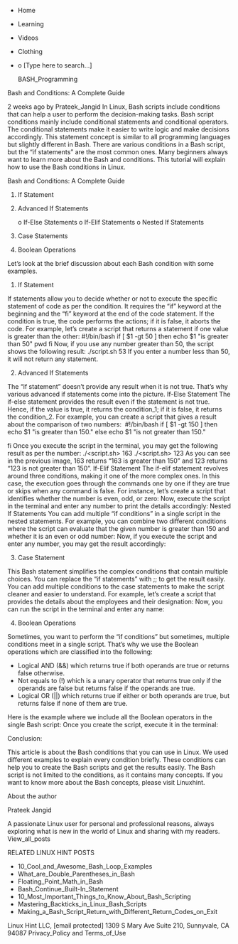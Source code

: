 





















































* Home
* Learning
* Videos
* Clothing
*
  o [Type here to search...]


   BASH_Programming


Bash and Conditions: A Complete Guide

2 weeks ago
by Prateek_Jangid
In Linux, Bash scripts include conditions that can help a user to perform the
decision-making tasks. Bash script conditions mainly include conditional
statements and conditional operators. The conditional statements make it easier
to write logic and make decisions accordingly. This statement concept is
similar to all programming languages but slightly different in Bash.
There are various conditions in a Bash script, but the “if statements” are the
most common ones. Many beginners always want to learn more about the Bash and
conditions. This tutorial will explain how to use the Bash conditions in Linux.

Bash and Conditions: A Complete Guide


  1. If Statement
  2. Advanced If Statements

     o If-Else Statements
     o If-Elif Statements
     o Nested If Statements

  3. Case Statements
  4. Boolean Operations

Let’s look at the brief discussion about each Bash condition with some
examples.

1. If Statement

If statements allow you to decide whether or not to execute the specific
statement of code as per the condition. It requires the “if” keyword at the
beginning and the “fi” keyword at the end of the code statement.
If the condition is true, the code performs the actions; if it is false, it
aborts the code. For example, let’s create a script that returns a statement if
one value is greater than the other:
#!/bin/bash
if [ $1 -gt 50 ]
then
echo $1 "is greater than 50"
pwd
fi
Now, if you use any number greater than 50, the script shows the following
result:
./script.sh 53
If you enter a number less than 50, it will not return any statement.

2. Advanced If Statements

The “if statement” doesn’t provide any result when it is not true. That’s why
various advanced if statements come into the picture.
If-Else Statement
The if-else statement provides the result even if the statement is not true.
Hence, if the value is true, it returns the condition_1; if it is false, it
returns the condition_2. For example, you can create a script that gives a
result about the comparison of two numbers:
 #!/bin/bash
if [ $1 -gt 150 ]
then
echo $1 "is greater than 150."
else
echo $1 "is not greater than 150."

fi
Once you execute the script in the terminal, you may get the following result
as per the number:
./<script.sh> 163
./<script.sh> 123
As you can see in the previous image, 163 returns “163 is greater than 150” and
123 returns “123 is not greater than 150”.
If-Elif Statement
The if-elif statement revolves around three conditions, making it one of the
more complex ones. In this case, the execution goes through the commands one by
one if they are true or skips when any command is false. For instance, let’s
create a script that identifies whether the number is even, odd, or zero:
Now, execute the script in the terminal and enter any number to print the
details accordingly:
Nested If Statements
You can add multiple “if conditions” in a single script in the nested
statements. For example, you can combine two different conditions where the
script can evaluate that the given number is greater than 150 and whether it is
an even or odd number:
Now, if you execute the script and enter any number, you may get the result
accordingly:

3. Case Statement

This Bash statement simplifies the complex conditions that contain multiple
choices. You can replace the “if statements” with ;; to get the result easily.
You can add multiple conditions to the case statements to make the script
cleaner and easier to understand. For example, let’s create a script that
provides the details about the employees and their designation:
Now, you can run the script in the terminal and enter any name:

4. Boolean Operations

Sometimes, you want to perform the “if conditions” but sometimes, multiple
conditions meet in a single script. That’s why we use the Boolean operations
which are classified into the following:

* Logical AND (&&) which returns true if both operands are true or returns
  false otherwise.
* Not equals to (!) which is a unary operator that returns true only if the
  operands are false but returns false if the operands are true.
* Logical OR (||) which returns true if either or both operands are true, but
  returns false if none of them are true.

Here is the example where we include all the Boolean operators in the single
Bash script:
Once you create the script, execute it in the terminal:

Conclusion:

This article is about the Bash conditions that you can use in Linux. We used
different examples to explain every condition briefly. These conditions can
help you to create the Bash scripts and get the results easily. The Bash script
is not limited to the conditions, as it contains many concepts. If you want to
know more about the Bash concepts, please visit Linuxhint.


About the author


Prateek Jangid

A passionate Linux user for personal and professional reasons, always exploring
what is new in the world of Linux and sharing with my readers.
View_all_posts

RELATED LINUX HINT POSTS


* 10_Cool_and_Awesome_Bash_Loop_Examples
* What_are_Double_Parentheses_in_Bash
* Floating_Point_Math_in_Bash
* Bash_Continue_Built-In_Statement
* 10_Most_Important_Things_to_Know_About_Bash_Scripting
* Mastering_Backticks_in_Linux_Bash_Scripts
* Making_a_Bash_Script_Return_with_Different_Return_Codes_on_Exit

Linux Hint LLC, [email protected]
1309 S Mary Ave Suite 210, Sunnyvale, CA 94087
 Privacy_Policy and Terms_of_Use
